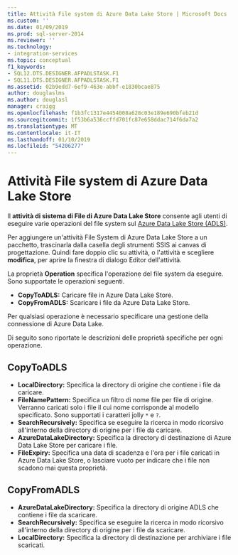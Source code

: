 ```yaml
---
title: Attività File system di Azure Data Lake Store | Microsoft Docs
ms.custom: ''
ms.date: 01/09/2019
ms.prod: sql-server-2014
ms.reviewer: ''
ms.technology:
- integration-services
ms.topic: conceptual
f1_keywords:
- SQL12.DTS.DESIGNER.AFPADLSTASK.F1
- SQL11.DTS.DESIGNER.AFPADLSTASK.F1
ms.assetid: 02b9edd7-6ef9-463e-abbf-e1830bcae875
author: douglaslms
ms.author: douglasl
manager: craigg
ms.openlocfilehash: f1b3fc1317e4454008a628c03e189e690bfeb21d
ms.sourcegitcommit: 1f53b6a536ccffd701fc87e658ddac714f6da7a2
ms.translationtype: MT
ms.contentlocale: it-IT
ms.lasthandoff: 01/10/2019
ms.locfileid: "54206277"
---
```

# <a name="azure-data-lake-store-file-system-task"></a>Attività File system di Azure Data Lake Store

Il **attività di sistema di File di Azure Data Lake Store** consente agli utenti di eseguire varie operazioni del file system sul [Azure Data Lake Store (ADLS)](https://azure.microsoft.com/services/data-lake-store/).

Per aggiungere un'attività File System di Azure Data Lake Store a un pacchetto, trascinarla dalla casella degli strumenti SSIS ai canvas di progettazione. Quindi fare doppio clic su attività, o l'attività e scegliere **modifica**, per aprire la finestra di dialogo Editor dell'attività.

La proprietà **Operation** specifica l'operazione del file system da eseguire. Sono supportate le operazioni seguenti.

* **CopyToADLS:** Caricare file in Azure Data Lake Store.
* **CopyFromADLS:** Scaricare i file da Azure Data Lake Store.

Per qualsiasi operazione è necessario specificare una gestione della connessione di Azure Data Lake.

Di seguito sono riportate le descrizioni delle proprietà specifiche per ogni operazione.

## <a name="copytoadls"></a>CopyToADLS

* **LocalDirectory:** Specifica la directory di origine che contiene i file da caricare.
* **FileNamePattern:** Specifica un filtro di nome file per file di origine. Verranno caricati solo i file il cui nome corrisponde al modello specificato. Sono supportati i caratteri jolly `*` e `?`.
* **SearchRecursively:** Specifica se eseguire la ricerca in modo ricorsivo all'interno della directory di origine per i file da caricare.
* **AzureDataLakeDirectory:** Specifica la directory di destinazione di Azure Data Lake Store per caricare i file.
* **FileExpiry:** Specifica una data di scadenza e l'ora per i file caricati in Azure Data Lake Store, o lasciare vuoto per indicare che i file non scadono mai questa proprietà.

## <a name="copyfromadls"></a>CopyFromADLS

* **AzureDataLakeDirectory:** Specifica la directory di origine ADLS che contiene i file da scaricare.
* **SearchRecursively:** Specifica se eseguire la ricerca in modo ricorsivo all'interno della directory di origine per i file da scaricare.
* **LocalDirectory:** Specifica la directory di destinazione per archiviare i file scaricati.
